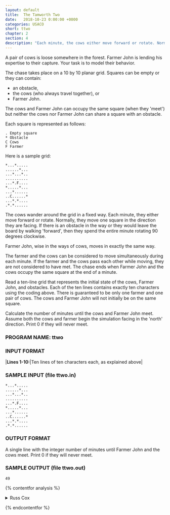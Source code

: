 ```yaml
---
layout: default
title:  The Tamworth Two
date:   2018-10-23 0:00:00 +0000
categories: USACO
short: ttwo
chapter: 2
section: 4
description: "Each minute, the cows either move forward or rotate. Normally, they move one square in the direction they are facing. If there is an obstacle in the way or they would leave the board by walking, then they rotate 90 degrees clockwise. Farmer John, moves in exactly the same way. Calculate the number of minutes until the cows and Farmer John meet."
---
```

A pair of cows is loose somewhere in the forest. Farmer John is lending his expertise to their capture. Your task is to model their behavior.

The chase takes place on a 10 by 10 planar grid. Squares can be empty or they can contain:

*   an obstacle,
*   the cows (who always travel together), or
*   Farmer John.

The cows and Farmer John can occupy the same square (when they 'meet') but neither the cows nor Farmer John can share a square with an obstacle.

Each square is represented as follows:

```none
. Empty square
* Obstacle
C Cows
F Farmer
```

Here is a sample grid:

```none
*...*.....
......*...
...*...*..
..........
...*.F....
*.....*...
...*......
..C......*
...*.*....
.*.*......
```

The cows wander around the grid in a fixed way. Each minute, they either move forward or rotate. Normally, they move one square in the direction they are facing. If there is an obstacle in the way or they would leave the board by walking 'forward', then they spend the entire minute rotating 90 degrees clockwise.

Farmer John, wise in the ways of cows, moves in exactly the same way.

The farmer and the cows can be considered to move simultaneously during each minute. If the farmer and the cows pass each other while moving, they are not considered to have met. The chase ends when Farmer John and the cows occupy the same square at the end of a minute.

Read a ten-line grid that represents the initial state of the cows, Farmer John, and obstacles. Each of the ten lines contains exactly ten characters using the coding above. There is guaranteed to be only one farmer and one pair of cows. The cows and Farmer John will not initially be on the same square.

Calculate the number of minutes until the cows and Farmer John meet. Assume both the cows and farmer begin the simulation facing in the 'north' direction. Print 0 if they will never meet.

### PROGRAM NAME: ttwo

### INPUT FORMAT

|**Lines 1-10:**|Ten lines of ten characters each, as explained above|

### SAMPLE INPUT (file ttwo.in)

```none
*...*.....
......*...
...*...*..
..........
...*.F....
*.....*...
...*......
..C......*
...*.*....
.*.*......
```

### OUTPUT FORMAT

A single line with the integer number of minutes until Farmer John and the cows meet. Print 0 if they will never meet.

### SAMPLE OUTPUT (file ttwo.out)

```none
49
```

{% contentfor analysis %}

<details>
<summary>
Russ Cox
</summary>

We can simply simulate the movement of Farmer John and the two cows, but we need to find a way to detect loops. There are only 100 places where the cows can be, and 4 directions they can face. The same goes for Farmer John. This multiplies out to 400*400 = 160,000 different (place, direction) configurations for Farmer John and the cows. If we ever happen upon a configuration we have been in before, we are in an infinite loop, and John and the cows will never meet.

In fact, we don't even need to keep track of which configurations we've seen. If they're going to meet, they're going to meet in fewer than 160,000 steps. Otherwise, they have to repeat some configuration, in which case they'll never meet.

We take care of the simulation by keeping track of the position and direction of each. Direction is a number from 0 to 3, 0 = north, 1 = east, 2 = south, 3 = west. So turning clockwise is incrementing one. We calculate how to move given the direction by looking up offsets in the deltax and deltay arrays.

```cpp
/*
PROG: ttwo
ID: rsc001
*/

#include <stdio.h>
#include <stdlib.h>
#include <string.h>
#include <assert.h>

char grid[10][10];

/* delta x, delta y position for moving north, east, south, west */
int deltax[] = { 0, 1, 0, -1 };
int deltay[] = { -1, 0, 1, 0 };

void
move(int *x, int *y, int *dir)
{
	int nx, ny;

	nx = *x+deltax[*dir];
	ny = *y+deltay[*dir];

	if(nx < 0 || nx >= 10 || ny < 0 || ny >= 10 || grid[ny][nx] == '*')
		*dir = (*dir + 1) % 4;
	else {
		*x = nx;
		*y = ny;
	}
}

void
main(void)
{
	FILE *fin, *fout;
	char buf[100];
	int i, x, y;
	int cowx, cowy, johnx, johny, cowdir, johndir;


	fin = fopen("ttwo.in", "r");
	fout = fopen("ttwo.out", "w");
	assert(fin != NULL && fout != NULL);

	cowx = cowy = johnx = johny = -1;

	for(y=0; y<10; y++) {
		fgets(buf, sizeof buf, fin);
		for(x=0; x<10; x++) {
			grid[y][x] = buf[x];
			if(buf[x] == 'C') {
				cowx = x;
				cowy = y;
				grid[y][x] = '.';
			}
			if(buf[x] == 'F') {
				johnx = x;
				johny = y;
				grid[y][x] = '.';
			}
		}
	}

	assert(cowx >= 0 && cowy >= 0 && johnx >= 0 && johny >= 0);

	cowdir = johndir = 0;	/* north */

	for(i=0; i<160000 && (cowx != johnx || cowy != johny); i++) {
		move(&cowx, &cowy, &cowdir);
		move(&johnx, &johny, &johndir);
	}

	if(cowx == johnx && cowy == johny)
		fprintf(fout, "%d\n", i);
	else
		fprintf(fout, "0\n");
	exit(0);
}
```

</details>

{% endcontentfor %}
